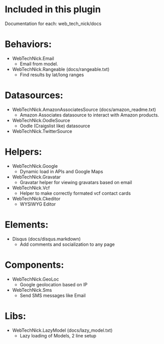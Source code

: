 # Included in this plugin

Documentation for each: web_tech_nick/docs

# Behaviors:
* WebTechNick.Email
	* Email from model.
* WebTechNick.Rangeable (docs/rangeable.txt)
	* Find results by lat/long ranges

# Datasources:
* WebTechNick.AmazonAssociatesSource (docs/amazon_readme.txt)
	* Amazon Associates datasource to interact with Amazon products.
* WebTechNick.OodleSource
	* Oodle (Craigslist like) datasource
* WebTechNick.TwitterSource

# Helpers:
* WebTechNick.Google
	* Dynamic load in APIs and Google Maps
* WebTechNick.Gravatar
	* Gravatar helper for viewing gravatars based on email
* WebTechNick.Vcf
	* Helper to make correctly formated vcf contact cards
* WebTechNick.Ckeditor
	* WYSIWYG Editor

# Elements:
* Disqus (docs/disqus.markdown)
	* Add comments and socialization to any page

# Components:
* WebTechNick.GeoLoc
	* Google geolocation based on IP
* WebTechNick.Sms
	* Send SMS messages like Email

# Libs:
* WebTechNick.LazyModel (docs/lazy_model.txt)
	* Lazy loading of Models, 2 line setup